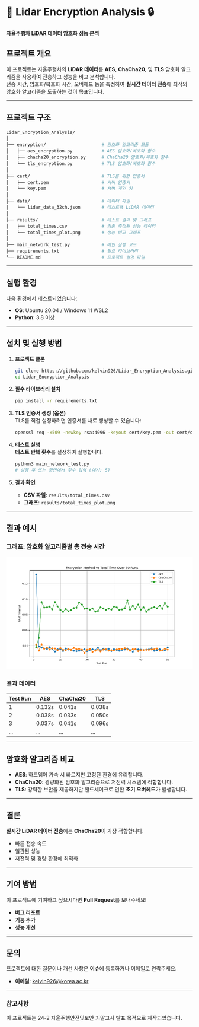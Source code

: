 # 🚗 **Lidar Encryption Analysis** 🔒  
**자율주행차 LiDAR 데이터 암호화 성능 분석**  

## **프로젝트 개요**  
이 프로젝트는 자율주행차의 **LiDAR 데이터**를 **AES**, **ChaCha20**, 및 **TLS** 암호화 알고리즘을 사용하여 전송하고 성능을 비교 분석합니다.  
전송 시간, 암호화/복호화 시간, 오버헤드 등을 측정하여 **실시간 데이터 전송**에 최적의 암호화 알고리즘을 도출하는 것이 목표입니다.  

---

## **프로젝트 구조**  
```bash
Lidar_Encryption_Analysis/
│
├── encryption/                     # 암호화 알고리즘 모듈
│   ├── aes_encryption.py           # AES 암호화/복호화 함수
│   ├── chacha20_encryption.py      # ChaCha20 암호화/복호화 함수
│   └── tls_encryption.py           # TLS 암호화/복호화 함수
│
├── cert/                           # TLS를 위한 인증서
│   ├── cert.pem                    # 서버 인증서
│   └── key.pem                     # 서버 개인 키
│
├── data/                           # 데이터 파일
│   └── lidar_data_32ch.json        # 테스트용 LiDAR 데이터
│
├── results/                        # 테스트 결과 및 그래프
│   ├── total_times.csv             # 최종 측정된 성능 데이터
│   └── total_times_plot.png        # 성능 비교 그래프
│
├── main_network_test.py            # 메인 실행 코드
├── requirements.txt                # 필요 라이브러리
└── README.md                       # 프로젝트 설명 파일
```

---

## **실행 환경**  
다음 환경에서 테스트되었습니다:  
- **OS**: Ubuntu 20.04 / Windows 11 WSL2
- **Python**: 3.8 이상  

---

## **설치 및 실행 방법**  

1. **프로젝트 클론**  
   ```bash
   git clone https://github.com/kelvin926/Lidar_Encryption_Analysis.git
   cd Lidar_Encryption_Analysis
   ```

2. **필수 라이브러리 설치**  
   ```bash
   pip install -r requirements.txt
   ```

3. **TLS 인증서 생성 (옵션)**  
   TLS를 직접 설정하려면 인증서를 새로 생성할 수 있습니다:  
   ```bash
   openssl req -x509 -newkey rsa:4096 -keyout cert/key.pem -out cert/cert.pem -days 365 -nodes
   ```

4. **테스트 실행**  
   **테스트 반복 횟수**를 설정하여 실행합니다.  
   ```bash
   python3 main_network_test.py
   # 실행 후 뜨는 화면에서 횟수 입력 (예시: 5)
   ```

5. **결과 확인**  
   - **CSV 파일**: `results/total_times.csv`  
   - **그래프**: `results/total_times_plot.png`  

---

## **결과 예시**  
### **그래프: 암호화 알고리즘별 총 전송 시간**  
![Performance Plot](results/total_times_plot.png)  

### **결과 데이터**  
| **Test Run** | **AES**   | **ChaCha20** | **TLS**    |
|--------------|-----------|-------------|------------|
| 1            | 0.132s    | 0.041s      | 0.038s     |
| 2            | 0.038s    | 0.033s      | 0.050s     |
| 3            | 0.037s    | 0.041s      | 0.096s     |
| ...          | ...       | ...         | ...        |

---

## **암호화 알고리즘 비교**  
- **AES**: 하드웨어 가속 시 빠르지만 고정된 환경에 유리합니다.  
- **ChaCha20**: 경량화된 암호화 알고리즘으로 저전력 시스템에 적합합니다.  
- **TLS**: 강력한 보안을 제공하지만 핸드셰이크로 인한 **초기 오버헤드**가 발생합니다.  

---

## **결론**  
**실시간 LiDAR 데이터 전송**에는 **ChaCha20**이 가장 적합합니다.  
- 빠른 전송 속도  
- 일관된 성능  
- 저전력 및 경량 환경에 최적화  

---

## **기여 방법**  
이 프로젝트에 기여하고 싶으시다면 **Pull Request**를 보내주세요!  
- **버그 리포트**  
- **기능 추가**  
- **성능 개선**  

---

## **문의**  
프로젝트에 대한 질문이나 개선 사항은 **이슈**에 등록하거나 이메일로 연락주세요.  
- **이메일**: kelvin926@korea.ac.kr

---

### **참고사항**  
이 프로젝트는 24-2 자율주행안전및보안 기말고사 발표 목적으로 제작되었습니다.